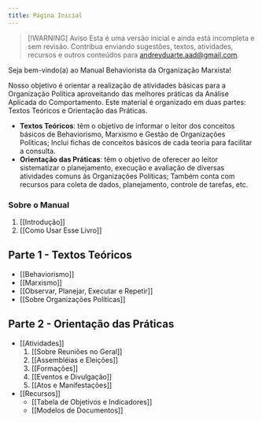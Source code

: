 ```yaml
---
title: Página Inicial
---
```

> [!WARNING] Aviso
> Esta é uma versão inicial e ainda está incompleta e sem revisão. Contribua enviando sugestões, textos, atividades, recursos e outros conteúdos para andreyduarte.aad@gmail.com.

Seja bem-vindo(a) ao Manual Behaviorista da Organização Marxista!

Nosso objetivo é orientar a realização de atividades básicas para a Organização Política aproveitando das melhores práticas da Análise Aplicada do Comportamento. Este material é organizado em duas partes: Textos Teóricos e Orientação das Práticas. 

* **Textos Teóricos**: têm o objetivo de informar o leitor dos conceitos básicos de Behaviorismo, Marxismo e Gestão de Organizações Políticas; Inclui fichas de conceitos básicos de cada teoria para facilitar a consulta.
* **Orientação das Práticas**: têm o objetivo de oferecer ao leitor  sistematizar o planejamento, execução e avaliação de diversas atividades comuns às Organizações Políticas; Também conta com recursos para coleta de dados, planejamento, controle de tarefas, etc.
### Sobre o Manual
1. [[Introdução]]
2. [[Como Usar Esse Livro]]
## Parte 1 - Textos Teóricos 
* [[Behaviorismo]]
* [[Marxismo]]
* [[Observar, Planejar, Executar e Repetir]]
* [[Sobre Organizações Políticas]]
## Parte 2 - Orientação das Práticas 
* [[Atividades]]
	1. [[Sobre Reuniões no Geral]]
	2. [[Assembléias e Eleições]]
	3. [[Formações]]
	4. [[Eventos e Divulgação]]
	5. [[Atos e Manifestações]]
* [[Recursos]]
	* [[Tabela de Objetivos e Indicadores]]
	* [[Modelos de Documentos]]